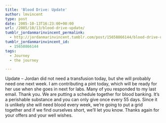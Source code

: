 ```yaml
---
title: 'Blood Drive: Update'
author: lmvincent
type: post
date: 2005-10-13T16:23:00+00:00
url: /2005/10/13/blood-drive-update/
tumblr_jordanmarinvincent_permalink:
  - http://jordanmarinvincent.tumblr.com/post/15658866144/blood-drive-update
tumblr_jordanmarinvincent_id:
  - 15658866144
tags:
  - Journey
  - the journey

---
```

Update &ndash; Jordan did not need a transfusion today, but she will probably need one next week. I am contributing a pint today, which will be ready for her use when she goes in next for labs. Many of you responded to my last email. Thank you. We are putting a schedule together for blood banking. It&rsquo;s a perishable substance and you can only give once every 55 days. Since it is unlikely she will need blood every week, we&rsquo;re going to put a grid together and if we find ourselves short, we&rsquo;ll let you know. Thanks again for your offers and your well wishes.

<div class="blogger-post-footer">
  <img loading="lazy" width="1" height="1" src="https://blogger.googleusercontent.com/tracker/9039099668816362935-3378257338763427139?l=jordansjourney2.blogspot.com" alt="" />
</div>
